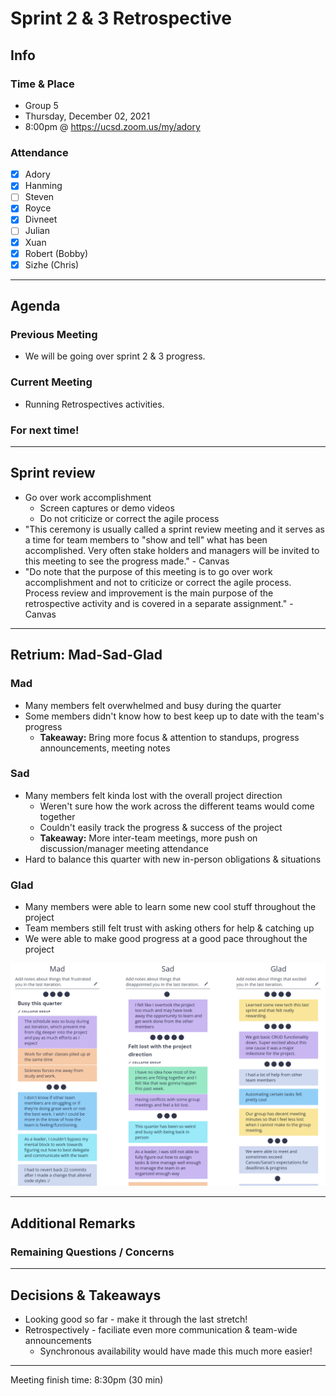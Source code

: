 # Sprint 2 & 3 Retrospective

## Info

### Time & Place

-   Group 5
-   Thursday, December 02, 2021
-   8:00pm @ https://ucsd.zoom.us/my/adory

### Attendance

-   [x] Adory
-   [x] Hanming
-   [ ] Steven
-   [x] Royce
-   [x] Divneet
-   [ ] Julian
-   [x] Xuan
-   [x] Robert (Bobby)
-   [x] Sizhe (Chris)

---

## Agenda

### Previous Meeting

-   We will be going over sprint 2 & 3 progress.

### Current Meeting

-   Running Retrospectives activities.

### For next time!

---

## Sprint review

-   Go over work accomplishment
    -   Screen captures or demo videos
    -   Do not criticize or correct the agile process
-   "This ceremony is usually called a sprint review meeting and it serves as a time for team members to "show and tell" what has been accomplished. Very often stake holders and managers will be invited to this meeting to see the progress made." - Canvas
-   "Do note that the purpose of this meeting is to go over work accomplishment and not to criticize or correct the agile process. Process review and improvement is the main purpose of the retrospective activity and is covered in a separate assignment." - Canvas

---

## Retrium: Mad-Sad-Glad

### Mad
-	Many members felt overwhelmed and busy during the quarter
-	Some members didn't know how to best keep up to date with the team's progress
	-	**Takeaway:** Bring more focus & attention to standups, progress announcements, meeting notes

### Sad
-	Many members felt kinda lost with the overall project direction
	-	Weren't sure how the work across the different teams would come together
	-	Couldn't easily track the progress & success of the project
	-	**Takeaway:** More inter-team meetings, more push on discussion/manager meeting attendance
-	Hard to balance this quarter with new in-person obligations & situations

### Glad
-	Many members were able to learn some new cool stuff throughout the project
-	Team members still felt trust with asking others for help & catching up
-	We were able to make good progress at a good pace throughout the project


![Board](../misc/mad-sad-glad-2+3.png)

---

## Additional Remarks

### Remaining Questions / Concerns

---

## Decisions & Takeaways

-   Looking good so far - make it through the last stretch!
-   Retrospectively - faciliate even more communication & team-wide announcements
    -   Synchronous availability would have made this much more easier!

---

Meeting finish time: 8:30pm (30 min)
